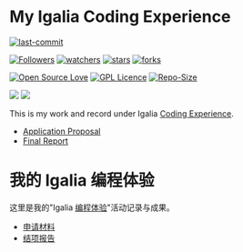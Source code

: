 # My Igalia Coding Experience

[![last-commit](https://img.shields.io/github/last-commit/HollowMan6/My-Igalia-Coding-Experience)](../../graphs/commit-activity)

[![Followers](https://img.shields.io/github/followers/HollowMan6?style=social)](https://github.com/HollowMan6?tab=followers)
[![watchers](https://img.shields.io/github/watchers/HollowMan6/My-Igalia-Coding-Experience?style=social)](../../watchers)
[![stars](https://img.shields.io/github/stars/HollowMan6/My-Igalia-Coding-Experience?style=social)](../../stargazers)
[![forks](https://img.shields.io/github/forks/HollowMan6/My-Igalia-Coding-Experience?style=social)](../../network/members)

[![Open Source Love](https://img.shields.io/badge/-%E2%9D%A4%20Open%20Source-Green?style=flat-square&logo=Github&logoColor=white&link=https://hollowman6.github.io/fund.html)](https://hollowman6.github.io/fund.html)
[![GPL Licence](https://img.shields.io/badge/license-GPL-blue)](https://opensource.org/licenses/GPL-3.0/)
[![Repo-Size](https://img.shields.io/github/repo-size/HollowMan6/My-Igalia-Coding-Experience.svg)](../../archive/master.zip)

![](https://hollowmansblog.files.wordpress.com/2024/02/image.png)
![](https://hollowman6.github.io/img/badges/Igalia-CE.jpg)

This is my work and record under Igalia [Coding Experience](https://www.igalia.com/coding-experience/).

- [Application Proposal](proposal.md)
- [Final Report](blog.md)

# 我的 Igalia 编程体验

这里是我的"Igalia [编程体验](https://www.igalia.com/coding-experience/)"活动记录与成果。

- [申请材料](proposal.md)
- [结项报告](blog.md)
